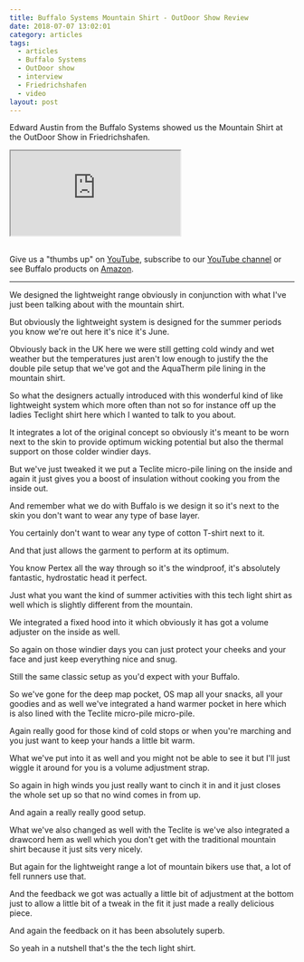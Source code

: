 ```yaml
---
title: Buffalo Systems Mountain Shirt - OutDoor Show Review
date: 2018-07-07 13:02:01
category: articles
tags:
  - articles
  - Buffalo Systems
  - OutDoor show
  - interview
  - Friedrichshafen
  - video
layout: post
---
```


Edward Austin from the Buffalo Systems showed us the Mountain Shirt at the OutDoor Show in Friedrichshafen.

<div class="embed-responsive embed-responsive-16by9">
    <iframe class="embed-responsive-item" src="https://www.youtube.com/embed/UAVv-uaErsY"></iframe>
</div>
<br>
<!--more-->

Give us a "thumbs up" on <a href="https://www.youtube.com/watch?v=UAVv-uaErsY"  target="_blank">YouTube</a>, subscribe to our <a target="_blank"  href="https://www.youtube.com/channel/UCnO9Q_m9EaOCrHmmQIBVBNw?sub_confirmation=1">YouTube channel</a> or see Buffalo products on <a href="https://amzn.to/2lZwlbN"  target="_blank">Amazon</a>.

---

We designed the lightweight range obviously in conjunction with what I've just been talking about with the mountain shirt.

But obviously the lightweight system is designed for the summer periods you know we're out here it's nice it's June.

Obviously back in the UK here we were still getting cold windy and wet weather but the temperatures just aren't low enough to justify the the double pile setup that we've got and the AquaTherm pile lining in the mountain shirt.

So what the designers actually introduced with this wonderful kind of like lightweight system which more often than not so for instance off up the ladies Teclight shirt here which I wanted to talk to you about.

It integrates a lot of the original concept so obviously it's meant to be worn next to the skin to provide optimum wicking potential but also the thermal support on those colder windier days.

But we've just tweaked it we put a Teclite micro-pile lining on the inside and again it just gives you a boost of insulation without cooking you
from the inside out.

And remember what we do with Buffalo is we design it so it's next to the skin you don't want to wear any type of base layer.

You certainly don't want to wear any type of cotton T-shirt next to it.

And that just allows the garment to perform at its optimum.

You know Pertex all the way through so it's the windproof, it's absolutely fantastic, hydrostatic head it perfect.

Just what you want the kind of summer activities with this tech light shirt as well which is slightly different from the mountain.

We integrated a fixed hood into it which obviously it has got a volume adjuster on the inside as well.

So again on those windier days you can just protect your cheeks and your face and just keep everything nice and snug.

Still the same classic setup as you'd expect with your Buffalo.

So we've gone for the deep map pocket, OS map all your snacks, all your goodies and as well we've integrated a hand warmer pocket in here
which is also lined with the Teclite micro-pile micro-pile.

Again really good for those kind of cold stops or when you're marching and you just want to keep your hands a little bit warm.

What we've put into it as well and you might not be able to see it but I'll just wiggle it around for you is a volume adjustment
strap.

So again in high winds you just really want to cinch it in and it just closes the whole set up so that no wind comes in from up.

And again a really really good setup.

What we've also changed as well with the Teclite is we've also integrated a drawcord hem as well which you don't get with the traditional mountain shirt because it just sits very nicely.

But again for the lightweight range a lot of mountain bikers use that, a lot of fell runners use that.

And the feedback we got was actually a little bit of adjustment at the bottom just to allow a little bit of a tweak in the fit
it just made a really delicious piece.

And again the feedback on it has been absolutely superb.

So yeah in a nutshell that's the the tech light shirt.
